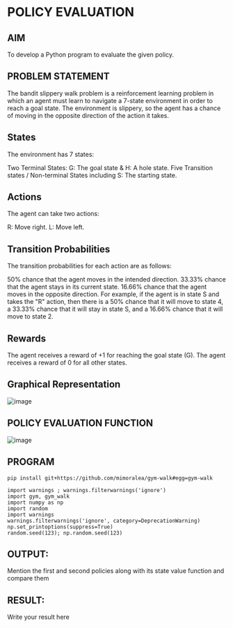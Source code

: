 # POLICY EVALUATION

## AIM
To develop a Python program to evaluate the given policy.


## PROBLEM STATEMENT
The bandit slippery walk problem is a reinforcement learning problem in which an agent must learn to navigate a 7-state environment in order to reach a goal state. The environment is slippery, so the agent has a chance of moving in the opposite direction of the action it takes.
## States

The environment has 7 states:

Two Terminal States: G: The goal state & H: A hole state.
Five Transition states / Non-terminal States including S: The starting state.
## Actions
The agent can take two actions:

R: Move right.
L: Move left.
## Transition Probabilities
The transition probabilities for each action are as follows:

50% chance that the agent moves in the intended direction.
33.33% chance that the agent stays in its current state.
16.66% chance that the agent moves in the opposite direction.
For example, if the agent is in state S and takes the "R" action, then there is a 50% chance that it will move to state 4, a 33.33% chance that it will stay in state S, and a 16.66% chance that it will move to state 2.
## Rewards
The agent receives a reward of +1 for reaching the goal state (G). The agent receives a reward of 0 for all other states.
## Graphical Representation

![image](https://github.com/Evangelin-Ruth/rl-policy-evaluation/assets/94219798/a2b77997-7f5d-4140-82d4-e87acc010d98)

## POLICY EVALUATION FUNCTION
![image](https://github.com/Evangelin-Ruth/rl-policy-evaluation/assets/94219798/678cbb13-04a1-4d6b-b0af-fcc7bfdaaf2c)

## PROGRAM
```
pip install git+https://github.com/mimoralea/gym-walk#egg=gym-walk

import warnings ; warnings.filterwarnings('ignore')
import gym, gym_walk
import numpy as np
import random
import warnings
warnings.filterwarnings('ignore', category=DeprecationWarning)
np.set_printoptions(suppress=True)
random.seed(123); np.random.seed(123)
```
## OUTPUT:
Mention the first and second policies along with its state value function and compare them

## RESULT:

Write your result here
